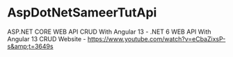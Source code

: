 # AspDotNetSameerTutApi
ASP.NET CORE WEB API CRUD With Angular 13 - .NET 6 WEB API With Angular 13 CRUD Website - https://www.youtube.com/watch?v=eCbaZixsP-s&amp;t=3649s
